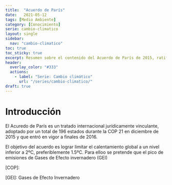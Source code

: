 ```yaml
---
title:  "Acuerdo de París"
date:   2021-05-12
tags: [Medio Ambiente]
category: [Conocimiento]
serie: cambio-climatico
layout: single
sidebar:
  nav: "cambio-climatico"
toc: true
toc_sticky: true
excerpt: Resumen sobre el contenido del Acuerdo de París de 2015, ratificado en 2016 en Nueva York, contra el cambio climático.
header:
  overlay_color: "#333"
  actions:
    - label: "Serie: Cambio climático"
      url: "/series/cambio-climatico/"
draft: true
---
```


# Introducción

El Acuredo de París es un tratado internacional jurídicamente vinculante, adoptado por un total de 196 estados durante la COP 21 en diciembre de 2015 y que entró en vigor a finales de 2016.

El objetivo del acuerdo es lograr limitar el calentamiento global a un nivel inferior a 2ºC, preferiblemente 1.5ºC. Para elloo se pretende que el pico de emisiones de Gases de Efecto invernadero (GEI)

[COP]: 

[GEI]: Gases de Efecto Invernadero